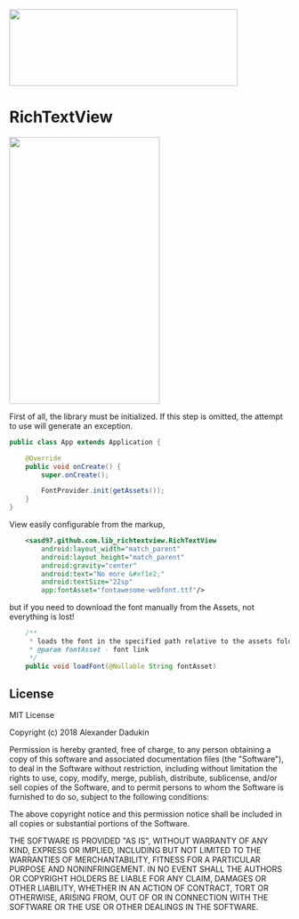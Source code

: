 <img src="https://raw.githubusercontent.com/st235/RichTextView/master/pictures/logo.png" width="410" height="138">

# RichTextView

<img src="https://raw.githubusercontent.com/st235/RichTextView/master/pictures/examples.png" width="270" height="480">


First of all, the library must be initialized. If this step is omitted, the attempt to use will generate an exception.

```java
public class App extends Application {

    @Override
    public void onCreate() {
        super.onCreate();

        FontProvider.init(getAssets());
    }
}
```

View easily configurable from the markup,

```xml
    <sasd97.github.com.lib_richtextview.RichTextView
        android:layout_width="match_parent"
        android:layout_height="match_parent"
        android:gravity="center"
        android:text="No more &#xf1e2;"
        android:textSize="22sp"
        app:fontAsset="fontawesome-webfont.ttf"/>
```
but if you need to download the font manually from the Assets, not everything is lost!

```java
    /**
     * loads the font in the specified path relative to the assets folder.
     * @param fontAsset - font link
     */
    public void loadFont(@Nullable String fontAsset)
```

## License

MIT License

Copyright (c) 2018 Alexander Dadukin

Permission is hereby granted, free of charge, to any person obtaining a copy
of this software and associated documentation files (the "Software"), to deal
in the Software without restriction, including without limitation the rights
to use, copy, modify, merge, publish, distribute, sublicense, and/or sell
copies of the Software, and to permit persons to whom the Software is
furnished to do so, subject to the following conditions:

The above copyright notice and this permission notice shall be included in all
copies or substantial portions of the Software.

THE SOFTWARE IS PROVIDED "AS IS", WITHOUT WARRANTY OF ANY KIND, EXPRESS OR
IMPLIED, INCLUDING BUT NOT LIMITED TO THE WARRANTIES OF MERCHANTABILITY,
FITNESS FOR A PARTICULAR PURPOSE AND NONINFRINGEMENT. IN NO EVENT SHALL THE
AUTHORS OR COPYRIGHT HOLDERS BE LIABLE FOR ANY CLAIM, DAMAGES OR OTHER
LIABILITY, WHETHER IN AN ACTION OF CONTRACT, TORT OR OTHERWISE, ARISING FROM,
OUT OF OR IN CONNECTION WITH THE SOFTWARE OR THE USE OR OTHER DEALINGS IN THE
SOFTWARE.
